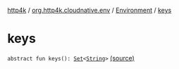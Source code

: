 [http4k](../../index.md) / [org.http4k.cloudnative.env](../index.md) / [Environment](index.md) / [keys](./keys.md)

# keys

`abstract fun keys(): `[`Set`](https://kotlinlang.org/api/latest/jvm/stdlib/kotlin.collections/-set/index.html)`<`[`String`](https://kotlinlang.org/api/latest/jvm/stdlib/kotlin/-string/index.html)`>` [(source)](https://github.com/http4k/http4k/blob/master/http4k-cloudnative/src/main/kotlin/org/http4k/cloudnative/env/Environment.kt#L23)